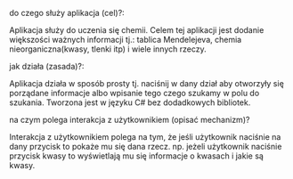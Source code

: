 do czego służy aplikacja (cel)?:

Aplikacja służy do uczenia się chemii. Celem tej aplikacji jest dodanie większości ważnych informacji tj.: tablica Mendelejeva, chemia nieorganiczna(kwasy, tlenki itp) i wiele innych rzeczy.

jak działa (zasada)?:

Aplikacja działa w sposób prosty tj. naciśnij w dany dział aby otworzyły się porządane informacje albo wpisanie tego czego szukamy w polu do szukania. Tworzona jest w języku C# bez dodadkowych bibliotek.

na czym polega interakcja z użytkownikiem (opisać mechanizm)?

Interakcja z użytkownikiem polega na tym, że jeśli użytkownik naciśnie na dany przycisk to pokaże mu się dana rzecz. np. jeżeli użytkownik naciśnie przycisk kwasy to wyświetlają mu się informacje o kwasach i jakie są kwasy.
